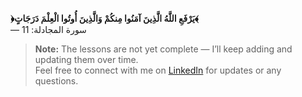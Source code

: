 **﴿يَرْفَعِ اللَّهُ الَّذِينَ آمَنُوا مِنكُمْ وَالَّذِينَ أُوتُوا الْعِلْمَ دَرَجَاتٍ﴾**  
— سورة المجادلة: 11

> **Note:** The lessons are not yet complete — I’ll keep adding and updating them over time.  
   Feel free to connect with me on [LinkedIn](https://www.linkedin.com/in/mutantawy) for updates or any questions.